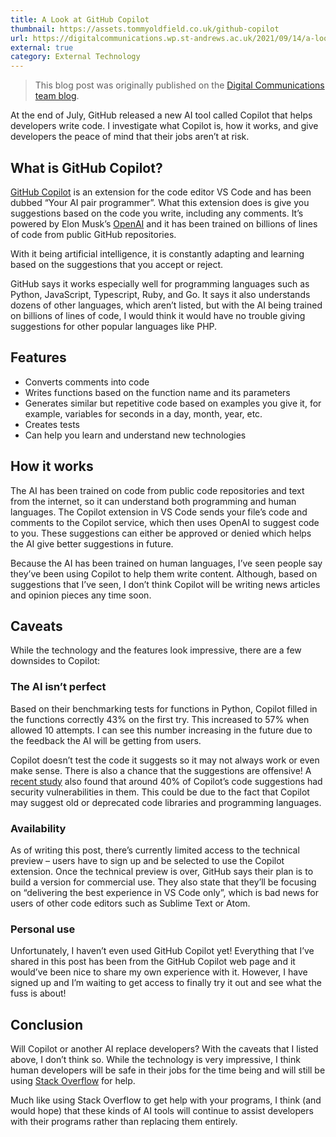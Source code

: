 ```yaml
---
title: A Look at GitHub Copilot
thumbnail: https://assets.tommyoldfield.co.uk/github-copilot
url: https://digitalcommunications.wp.st-andrews.ac.uk/2021/09/14/a-look-at-github-copilot/
external: true
category: External Technology
---
```


> This blog post was originally published on the [Digital Communications team blog](https://digitalcommunications.wp.st-andrews.ac.uk/2021/09/14/a-look-at-github-copilot/). 

At the end of July, GitHub released a new AI tool called Copilot that helps developers write code. I investigate what Copilot is, how it works, and give developers the peace of mind that their jobs aren’t at risk.

## What is GitHub Copilot?

[GitHub Copilot](https://copilot.github.com/) is an extension for the code editor VS Code and has been dubbed “Your AI pair programmer”. What this extension does is give you suggestions based on the code you write, including any comments. It’s powered by Elon Musk’s [OpenAI](https://openai.com/) and it has been trained on billions of lines of code from public GitHub repositories.

With it being artificial intelligence, it is constantly adapting and learning based on the suggestions that you accept or reject.

GitHub says it works especially well for programming languages such as Python, JavaScript, Typescript, Ruby, and Go. It says it also understands dozens of other languages, which aren’t listed, but with the AI being trained on billions of lines of code, I would think it would have no trouble giving suggestions for other popular languages like PHP.

## Features
- Converts comments into code
- Writes functions based on the function name and its parameters
- Generates similar but repetitive code based on examples you give it, for example, variables for seconds in a day, month, year, etc.
- Creates tests
- Can help you learn and understand new technologies

## How it works

The AI has been trained on code from public code repositories and text from the internet, so it can understand both programming and human languages. The Copilot extension in VS Code sends your file’s code and comments to the Copilot service, which then uses OpenAI to suggest code to you. These suggestions can either be approved or denied which helps the AI give better suggestions in future.

Because the AI has been trained on human languages, I’ve seen people say they’ve been using Copilot to help them write content. Although, based on suggestions that I’ve seen, I don’t think Copilot will be writing news articles and opinion pieces any time soon.
## Caveats

While the technology and the features look impressive, there are a few downsides to Copilot:
### The AI isn’t perfect

Based on their benchmarking tests for functions in Python, Copilot filled in the functions correctly 43% on the first try. This increased to 57% when allowed 10 attempts. I can see this number increasing in the future due to the feedback the AI will be getting from users.

Copilot doesn’t test the code it suggests so it may not always work or even make sense. There is also a chance that the suggestions are offensive! A [recent study](https://arxiv.org/abs/2108.09293) also found that around 40% of Copilot’s code suggestions had security vulnerabilities in them. This could be due to the fact that Copilot may suggest old or deprecated code libraries and programming languages.
### Availability

As of writing this post, there’s currently limited access to the technical preview – users have to sign up and be selected to use the Copilot extension. Once the technical preview is over, GitHub says their plan is to build a version for commercial use. They also state that they’ll be focusing on “delivering the best experience in VS Code only”, which is bad news for users of other code editors such as Sublime Text or Atom.
### Personal use

Unfortunately, I haven’t even used GitHub Copilot yet! Everything that I’ve shared in this post has been from the GitHub Copilot web page and it would’ve been nice to share my own experience with it. However, I have signed up and I’m waiting to get access to finally try it out and see what the fuss is about!
## Conclusion

Will Copilot or another AI replace developers? With the caveats that I listed above, I don’t think so. While the technology is very impressive, I think human developers will be safe in their jobs for the time being and will still be using [Stack Overflow](https://stackoverflow.com/) for help.

Much like using Stack Overflow to get help with your programs, I think (and would hope) that these kinds of AI tools will continue to assist developers with their programs rather than replacing them entirely.
